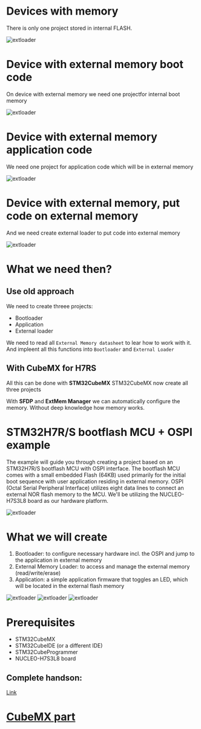 # Devices with memory

There is only one project stored in internal FLASH.

![extloader](./img/Slide4.svg)

# Device with external memory boot code

On device with external memory we need one projectfor internal boot memory

![extloader](./img/Slide5.svg)

# Device with external memory application code

We need one project for application code which will be in external memory

![extloader](./img/Slide6.svg)

# Device with external memory, put code on external memory

And we need create external loader to put code into external memory


![extloader](./img/Slide20.svg)

# What we need then?

## Use old approach

We need to create threee projects:

- Bootloader
- Application
- External loader

We need to read all `External Memory datasheet` to lear how to work with it. And impleent all this functions into `Bootloader` and `External Loader`

## With CubeMX for H7RS

All this can be done with **STM32CubeMX**
STM32CubeMX now create all three projects

With **SFDP** and **ExtMem Manager** we can automatically configure the memory. Without deep knowledge how memory works. 


# STM32H7R/S bootflash MCU + OSPI example

The example will guide you through creating a project based on an STM32H7R/S bootflash MCU with OSPI interface.
The bootflash MCU comes with a small embedded Flash (64KB) used primarily for the initial boot sequence with user application residing in external memory.
OSPI (Octal Serial Peripheral Interface) utilizes eight data lines to connect an external NOR flash memory to the MCU.
We'll be utilizing the NUCLEO-H7S3L8 board as our hardware platform.

![extloader](./img/Slide2.svg)


# What we will create

1. Bootloader: to configure necessary hardware incl. the OSPI and jump to the application in external memory
2. External Memory Loader: to access and manage the external memory (read/write/erase)
3. Application: a simple application firmware that toggles an LED, which will be located in the external flash memory

![extloader](./img/Slide18a.svg)
![extloader](./img/Slide19a.svg)
![extloader](./img/Slide20a.svg)

# Prerequisites

- STM32CubeMX
- STM32CubeIDE (or a different IDE)
- STM32CubeProgrammer
- NUCLEO-H7S3L8 board

## Complete handson:

[Link](https://github.com/ST-TOMAS-Examples-ExtMem/stm32h7rs_ospi)

# [CubeMX part](extmem_mx.md)